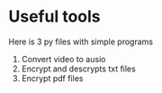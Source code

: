 # Useful tools

Here is 3 py files with simple programs

1) Convert video to ausio
2) Encrypt and descrypts txt files
3) Encrypt pdf files
